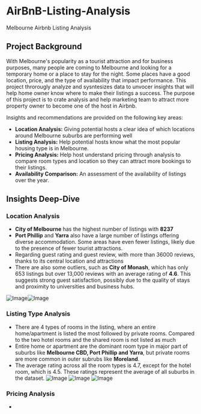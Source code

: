 # AirBnB-Listing-Analysis
Melbourne Airbnb Listing Analysis

## Project Background

With Melbourne's popularity as a tourist attraction and for business purposes, many people are coming to Melbourne and looking for a temporary home or a place to stay for the night. Some places have a good location, price, and the type of availability that impact performance. This project throrougly analyze and sysntesizes data to unvocer insights that will help home owner know where to make their listings a success. The purpose of this project is to crate analysis and help marketing team to attract more property owner to become one of the host in Airbnb.

Insights and recommendations are provided on the following key areas:

  - **Location Analysis:** Giving potential hosts a clear idea of which locations around Melbourne suburbs are performing well
  - **Listing Analysis:** Help potential hosts know what the most popular housing type is in Melbourne.
  - **Pricing Analysis:** Help host understand pricing through analysis to compare room types and location so they can attract more bookings to their listings.
  - **Availability Comparison:** An assessment of the availability of listings over the year.


## Insights Deep-Dive

### Location Analysis

- **City of Melbourne** has the highest number of listings with **8237**
- **Port Phillip** and **Yarra** also have a large number of listings offering diverse accommodation. Some areas have even fewer listings, likely due to the presence of fewer tourist attractions.
- Regarding guest rating and guest review, with more than 36000 reviews, thanks to its central location and attractions
- There are also some outliers, such as **City of Monash**, which has only 653 listings but over 13,000 reviews with an average rating of **4.6**. This suggests strong guest satisfaction, possibly due to the quality of stays and proximity to universities and business hubs.

![Image](https://github.com/user-attachments/assets/560015e5-3cbf-477d-8ad9-0ca730e60420)![Image](https://github.com/user-attachments/assets/4350d855-101f-4c7d-91e5-876ce7faf6cb)

### Listing Type Analysis

- There are 4 types of rooms in the listing, where an entire home/apartment is listed the most followed by private rooms. Compared to the two hotel rooms and the shared room is not listed as much
- Entire home or apartment are the dominant room type in major part of suburbs like **Melbourne CBD, Port Phillip and Yarra**, but private rooms are more common in outer subrubs like **Moreland**.
- The average rating across all the room types is 4.7, except for the hotel room, which is 4.5. These ratings represent the average of all suburbs in the dataset.
![Image](https://github.com/user-attachments/assets/a9995bb8-cda8-4ab9-9b08-0573d3243eb2)
![Image](https://github.com/user-attachments/assets/76b86ab4-fce9-421c-bdb6-a8787f3aff31)
![Image](https://github.com/user-attachments/assets/6b88a34b-e79a-4a37-b5b5-3c167c060568)

### Pricing Analysis

- 
